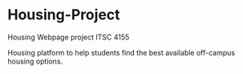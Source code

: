 # Housing-Project
Housing Webpage project ITSC 4155

Housing platform to help students find the best available off-campus housing options.
